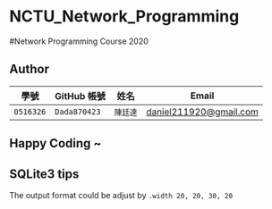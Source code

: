 # NCTU_Network_Programming
#Network Programming Course 2020

## Author

| 學號 | GitHub 帳號 | 姓名 | Email |
| --- | ----------- | --- | --- |
|`0516326`| `Dada870423` | `陳廷達` |daniel211920@gmail.com |

## Happy Coding ~


## SQLite3 tips
The output format could be adjust by `.width 20, 20, 30, 20`
